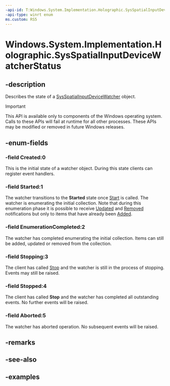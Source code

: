```yaml
---
-api-id: T:Windows.System.Implementation.Holographic.SysSpatialInputDeviceWatcherStatus
-api-type: winrt enum
ms.custom: RS5
---
```


<!-- Enumeration syntax.
public enum SysSpatialInputDeviceWatcherStatus : int 
-->

# Windows.System.Implementation.Holographic.SysSpatialInputDeviceWatcherStatus

## -description
Describes the state of a [SysSpatialInputDeviceWatcher](sysspatialinputdevicewatcher.md) object.

> [!IMPORTANT]
> This API is available only to components of the Windows operating system.  Calls to these APIs will fail at runtime for all other processes.  These APIs may be modified or removed in future Windows releases.

## -enum-fields
### -field Created:0
This is the initial state of a watcher object. During this state clients can register event handlers.

### -field Started:1
The watcher transitions to the **Started** state once [Start](sysspatialinputdevicewatcher_start_1587696324.md) is called. The watcher is enumerating the initial collection. Note that during this enumeration phase it is possible to receive [Updated](sysspatialinputdevicewatcher_updated.md) and [Removed](sysspatialinputdevicewatcher_removed.md) notifications but only to items that have already been [Added](sysspatialinputdevicewatcher_added.md).

### -field EnumerationCompleted:2
The watcher has completed enumerating the initial collection. Items can still be added, updated or removed from the collection.

### -field Stopping:3
The client has called [Stop](sysspatialinputdevicewatcher_stop_1201535524.md) and the watcher is still in the process of stopping. Events may still be raised.

### -field Stopped:4
The client has called **Stop** and the watcher has completed all outstanding events. No further events will be raised.

### -field Aborted:5
The watcher has aborted operation. No subsequent events will be raised.

## -remarks

## -see-also

## -examples

